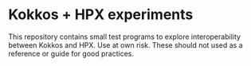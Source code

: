 # Kokkos + HPX experiments

This repository contains small test programs to explore interoperability
between Kokkos and HPX. Use at own risk. These should not used as a reference
or guide for good practices.
